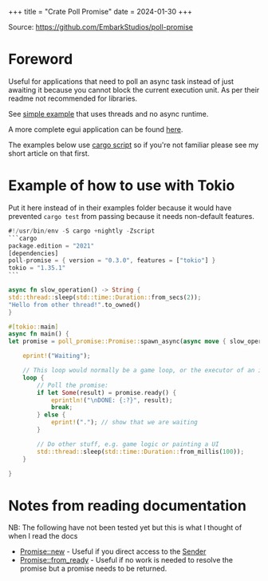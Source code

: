+++
title = "Crate Poll Promise"
date = 2024-01-30
+++

Source: <https://github.com/EmbarkStudios/poll-promise>

# Foreword

Useful for applications that need to poll an async task instead of just awaiting it because you cannot block the current execution unit.
As per their readme not recommended for libraries.

See [simple example](https://github.com/EmbarkStudios/poll-promise/blob/main/examples/example.rs) that uses threads and no async runtime.

A more complete egui application can be found [here](https://github.com/c-git/egui_file_picker_poll_promise).

The examples below use [cargo script](@/rust/scripts.md) so if you're not familiar please see my short article on that first.

# Example of how to use with Tokio

Put it here instead of in their examples folder because it would have prevented `cargo test` from passing because it needs non-default features.

````rust
#!/usr/bin/env -S cargo +nightly -Zscript
```cargo
package.edition = "2021"
[dependencies]
poll-promise = { version = "0.3.0", features = ["tokio"] }
tokio = "1.35.1"
```

async fn slow_operation() -> String {
std::thread::sleep(std::time::Duration::from_secs(2));
"Hello from other thread!".to_owned()
}

#[tokio::main]
async fn main() {
let promise = poll_promise::Promise::spawn_async(async move { slow_operation().await });

    eprint!("Waiting");

    // This loop would normally be a game loop, or the executor of an immediate mode GUI.
    loop {
        // Poll the promise:
        if let Some(result) = promise.ready() {
            eprintln!("\nDONE: {:?}", result);
            break;
        } else {
            eprint!("."); // show that we are waiting
        }

        // Do other stuff, e.g. game logic or painting a UI
        std::thread::sleep(std::time::Duration::from_millis(100));
    }

}
````

# Notes from reading documentation

NB: The following have not been tested yet but this is what I thought of when I read the docs

- [Promise::new](https://docs.rs/poll-promise/latest/poll_promise/struct.Promise.html#method.new) - Useful if you direct access to the [Sender](https://docs.rs/poll-promise/latest/poll_promise/struct.Sender.html)
- [Promise::from_ready](https://docs.rs/poll-promise/latest/poll_promise/struct.Promise.html#method.from_ready) - Useful if no work is needed to resolve the promise but a promise needs to be returned.
